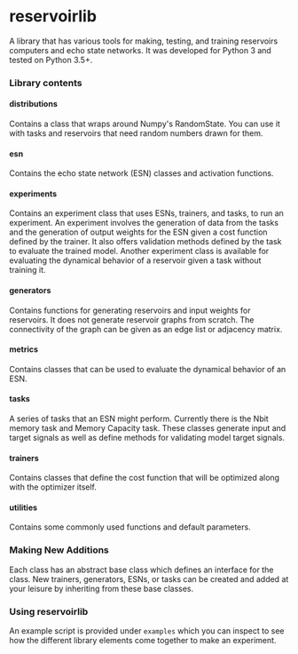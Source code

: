 # reservoirlib
A library that has various tools for making, testing, and training reservoirs 
computers and echo state networks. It was developed for Python 3 and tested on
Python 3.5+.

### Library contents
#### distributions
Contains a class that wraps around Numpy's RandomState. You can use it with tasks
and reservoirs that need random numbers drawn for them.
#### esn
Contains the echo state network (ESN) classes and activation functions.
#### experiments
Contains an experiment class that uses ESNs, trainers, and tasks, to run an
experiment. An experiment involves the generation of data from
the tasks and the generation of output weights for the ESN given a cost
function defined by the trainer. It also offers validation methods defined
by the task to evaluate the trained model. Another experiment class is available
for evaluating the dynamical behavior of a reservoir given a task without 
training it.
#### generators
Contains functions for generating reservoirs and input weights for reservoirs.
It does not generate reservoir graphs from scratch. The connectivity of the graph
can be given as an edge list or adjacency matrix.
#### metrics
Contains classes that can be used to evaluate the dynamical behavior of an ESN.
#### tasks
A series of tasks that an ESN might perform. Currently there is the Nbit memory
task and Memory Capacity task. These classes generate input and target signals
as well as define methods for validating model target signals.
#### trainers
Contains classes that define the cost function that will be optimized along with
the optimizer itself.
#### utilities
Contains some commonly used functions and default parameters.
### Making New Additions
Each class has an abstract base class which defines an interface for the class.
New trainers, generators, ESNs, or tasks can be created and added
at your leisure by inheriting from these base classes.

### Using reservoirlib
An example script is provided under `examples` which you can inspect to see how
the different library elements come together to make an experiment.